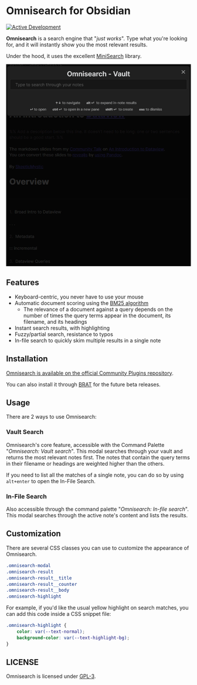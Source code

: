 # Omnisearch for Obsidian

[![Active Development](https://img.shields.io/badge/Maintenance%20Level-Actively%20Developed-brightgreen.svg)](https://gist.github.com/cheerfulstoic/d107229326a01ff0f333a1d3476e068d)


**Omnisearch** is a search engine that "_just works_". Type what you're looking for, and it will instantly show you the most relevant results.

Under the hood, it uses the excellent [MiniSearch](https://github.com/lucaong/minisearch) library.

![](images/omnisearch.gif)

## Features

- Keyboard-centric, you never have to use your mouse
- Automatic document scoring using the [BM25 algorithm](https://github.com/lucaong/minisearch/issues/129#issuecomment-1046257399)
  - The relevance of a document against a query depends on the number of times the query terms appear in the document, its filename, and its headings
- Instant search results, with highlighting
- Fuzzy/partial search, resistance to typos
- In-file search to quickly skim multiple results in a single note

## Installation

[Omnisearch is available on the official Community Plugins repository](https://obsidian.md/plugins?search=omnisearch#).

You can also install it through [BRAT](https://github.com/TfTHacker/obsidian42-brat) for the future beta releases.

## Usage

There are 2 ways to use Omnisearch:

### Vault Search

Omnisearch's core feature, accessible with the Command Palette "_Omnisearch: Vault search_". This modal searches through your vault and returns the most relevant notes first. The notes that contain the query terms in their filename or headings are weighted higher than the others.

If you need to list all the matches of a single note, you can do so by using `alt+enter` to open the In-File Search.

### In-File Search

Also accessible through the command palette "_Omnisearch: In-file search_". This modal searches through the active note's content and lists the results.

## Customization

There are several CSS classes you can use to customize the appearance of Omnisearch.

```css
.omnisearch-modal
.omnisearch-result
.omnisearch-result__title
.omnisearch-result__counter
.omnisearch-result__body
.omnisearch-highlight
```

For example, if you'd like the usual yellow highlight on search matches, you can add this code inside a CSS snippet file:

```css
.omnisearch-highlight {
    color: var(--text-normal);
    background-color: var(--text-highlight-bg);
}
```


## LICENSE

Omnisearch is licensed under [GPL-3](https://tldrlegal.com/license/gnu-general-public-license-v3-(gpl-3)).
